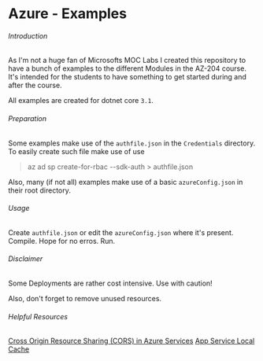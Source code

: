 # Azure - Examples

###### Introduction
As I'm not a huge fan of Microsofts MOC Labs I created this repository to have a bunch of examples to the different Modules in the AZ-204 course.
It's intended for the students to have something to get started during and after the course.

All examples are created for dotnet core `3.1`.

###### Preparation
Some examples make use of the `authfile.json` in the `Credentials` directory.
To easily create such file make use of use
> az ad sp create-for-rbac --sdk-auth > authfile.json

Also, many (if not all) examples make use of a basic `azureConfig.json` in their root directory.

###### Usage
Create `authfile.json` or edit the `azureConfig.json` where it's present.
Compile. Hope for no erros.
Run.

###### Disclaimer
Some Deployments are rather cost intensive. 
Use with caution!

Also, don't forget to remove unused resources.

###### Helpful Resources
<a href="https://docs.microsoft.com/de-de/azure/storage/common/storage-cors-support">Cross Origin Resource Sharing (CORS) in Azure Services</a>
<a href="https://docs.microsoft.com/de-de/azure/app-service/overview-local-cache">App Service Local Cache</a>